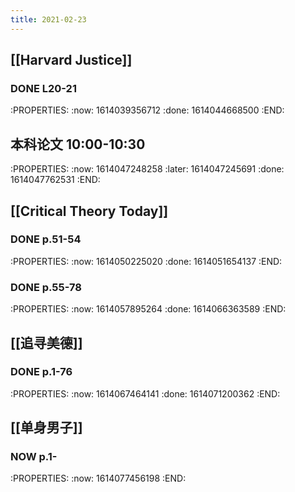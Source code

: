 ```yaml
---
title: 2021-02-23
---
```


## [[Harvard Justice]]
### DONE L20-21
:PROPERTIES:
:now: 1614039356712
:done: 1614044668500
:END:
## 本科论文 10:00-10:30
:PROPERTIES:
:now: 1614047248258
:later: 1614047245691
:done: 1614047762531
:END:
## [[Critical Theory Today]]
### DONE p.51-54
:PROPERTIES:
:now: 1614050225020
:done: 1614051654137
:END:
### DONE p.55-78
:PROPERTIES:
:now: 1614057895264
:done: 1614066363589
:END:
## [[追寻美德]]
### DONE p.1-76
:PROPERTIES:
:now: 1614067464141
:done: 1614071200362
:END:
## [[单身男子]]
### NOW p.1- 
:PROPERTIES:
:now: 1614077456198
:END:
